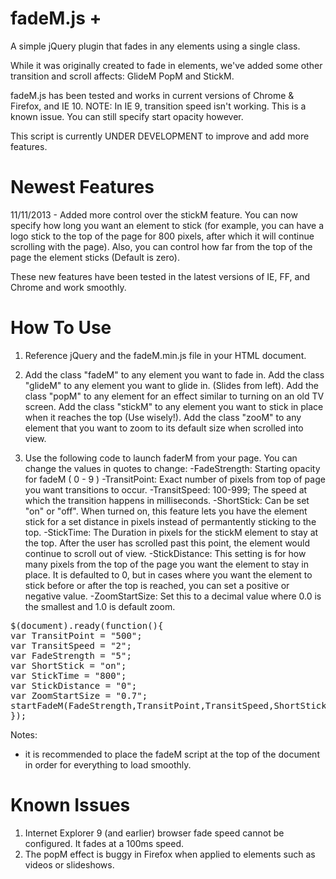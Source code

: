 fadeM.js +
========

A simple jQuery plugin that fades in any elements using a single class.

While it was originally created to fade in elements, we've added some other transition and scroll affects: GlideM PopM and StickM.

fadeM.js has been tested and works in current versions of Chrome & Firefox, and IE 10. NOTE: In IE 9, transition speed isn't working. This is a known issue. You can still specify start opacity however. 

This script is currently UNDER DEVELOPMENT to improve and add more features.

Newest Features
===============

11/11/2013 - Added more control over the stickM feature. You can now specify how long you want an element to stick (for example,
you can have a logo stick to the top of the page for 800 pixels, after which it will continue scrolling with the page).
Also, you can control how far from the top of the page the element sticks (Default is zero).

These new features have been tested in the latest versions of IE, FF, and Chrome and work smoothly. 


How To Use
========

1. Reference jQuery and the fadeM.min.js file in your HTML document.

2. Add the class "fadeM" to any element you want to fade in. 
   Add the class "glideM" to any element you want to glide in. (Slides from left).
   Add the class "popM" to any element for an effect similar to turning on an old TV screen.
   Add the class "stickM" to any element you want to stick in place when it reaches the top (Use wisely!).
   Add the class "zooM" to any element that you want to zoom to its default size when scrolled into view. 

3. Use the following code to launch faderM from your page. You can change the values in quotes to change:
   -FadeStrength: Starting opacity for fadeM ( 0 - 9 )
   -TransitPoint: Exact number of pixels from top of page you want transitions to occur.
   -TransitSpeed: 100-999; The speed at which the transition happens in milliseconds.
   -ShortStick: Can be set "on" or "off". When turned on, this feature lets you have the element stick for a 
                set distance in pixels instead of permantently sticking to the top.
   -StickTime: The Duration in pixels for the stickM element to stay at the top. After the user has scrolled past this 
               point, the element would continue to scroll out of view.
   -StickDistance: This setting is for how many pixels from the top of the page you want the element to stay in place.
                   It is defaulted to 0, but in cases where you want the element to stick before or after the top is reached, 
                   you can set a positive or negative value.
   -ZoomStartSize: Set this to a decimal value where 0.0 is the smallest and 1.0 is default zoom.

<pre>
$(document).ready(function(){
var TransitPoint = "500";
var TransitSpeed = "2";
var FadeStrength = "5";
var ShortStick = "on";
var StickTime = "800";
var StickDistance = "0";
var ZoomStartSize = "0.7";
startFadeM(FadeStrength,TransitPoint,TransitSpeed,ShortStick,StickTime,StickDistance,ZoomStartSize);
});
</pre>

Notes: 

- it is recommended to place the fadeM script at the top of the document in order for everything to load smoothly.


Known Issues
========

1. Internet Explorer 9 (and earlier) browser fade speed cannot be configured. It fades at a 100ms speed.
2. The popM effect is buggy in Firefox when applied to elements such as videos or slideshows.


